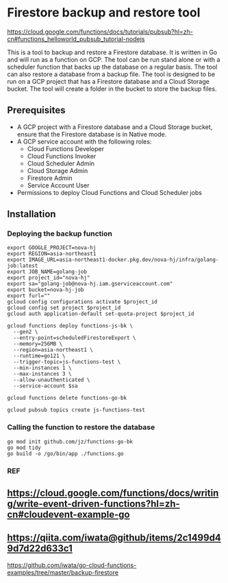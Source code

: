 # Firestore backup and restore tool

https://cloud.google.com/functions/docs/tutorials/pubsub?hl=zh-cn#functions_helloworld_pubsub_tutorial-nodejs

This is a tool to backup and restore a Firestore database. It is written in Go and will run as a function on GCP. The 
tool can be run stand alone or with a scheduler function that backs up the database on a regular basis. The tool can 
also restore a database from a backup file. The tool is designed to be run on a GCP project that has a Firestore database
and a Cloud Storage bucket. The tool will create a folder in the bucket to store the backup files. 

## Prerequisites

* A GCP project with a Firestore database and a Cloud Storage bucket, ensure that the Firestore database is in Native mode.
* A GCP service account with the following roles:
  * Cloud Functions Developer
  * Cloud Functions Invoker
  * Cloud Scheduler Admin
  * Cloud Storage Admin
  * Firestore Admin
  * Service Account User
* Permissions to deploy Cloud Functions and Cloud Scheduler jobs

## Installation

### Deploying the backup function

```shell
export GOOGLE_PROJECT=nova-hj
export REGION=asia-northeast1
export IMAGE_URL=asia-northeast1-docker.pkg.dev/nova-hj/infra/golang-job:latest
export JOB_NAME=golang-job
export project_id="nova-hj"
export sa="golang-job@nova-hj.iam.gserviceaccount.com"
export bucket=nova-hj-job
export furl=""
gcloud config configurations activate $project_id
gcloud config set project $project_id
gcloud auth application-default set-quota-project $project_id

gcloud functions deploy functions-js-bk \
  --gen2 \
  --entry-point=scheduledFirestoreExport \
  --memory=256MB \
  --region=asia-northeast1 \
  --runtime=go121 \
  --trigger-topic=js-functions-test \
  --min-instances 1 \
  --max-instances 3 \
  --allow-unauthenticated \
  --service-account $sa

gcloud functions delete functions-go-bk

gcloud pubsub topics create js-functions-test
```

### Calling the function to restore the database

```shell
go mod init github.com/jz/functions-go-bk
go mod tidy 
go build -o /go/bin/app ./functions.go
```

### REF
https://cloud.google.com/functions/docs/writing/write-event-driven-functions?hl=zh-cn#cloudevent-example-go
----
https://qiita.com/iwata@github/items/2c1499d49d7d22d633c1
----
https://github.com/iwata/go-cloud-functions-examples/tree/master/backup-firestore